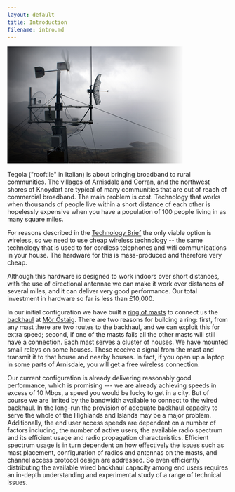 ```yaml
---
layout: default
title: Introduction
filename: intro.md
---
```


<div class="image-float-left"> 
  <img src="/media/intro.png" alt="Mast" />
</div>

Tegola ("rooftile" in Italian) is about bringing broadband to rural
communities.  The villages of Arnisdale and Corran, and the northwest
shores of Knoydart are typical of many communities that are out of
reach of commercial broadband.  The main problem is cost.  Technology
that works when thousands of people live within a short distance of
each other is hopelessly expensive when you have a population of 100
people living in as many square miles.

For reasons described in the [Technology Brief](technology.html) the
only viable option is wireless, so we need to use cheap wireless
technology -- the same technology that is used to for cordless
telephones and wifi communications in your house.  The hardware for
this is mass-produced and therefore very cheap.

Although this hardware is designed to work indoors over short
distances, with the use of directional antennae we can make it work
over distances of several miles, and it can deliver very good
performance.  Our total investment in hardware so far is less than
£10,000.

In our initial configuration we have built a
[ring of masts](http://www.tegola.org.uk/maps/) to connect us the
[backhaul](technology.html) at
[Mòr Ostaig](http://www.smo.uhi.ac.uk/).
There are two reasons for building a ring: first, from any mast there
are two routes to the backhaul, and we can exploit this for extra
speed; second, if one of the masts fails all the other masts will
still have a connection.  Each mast serves a cluster of houses. We
have mounted small relays on some houses.  These receive a signal from
the mast and transmit it to that house and nearby houses.  In fact, if
you open up a laptop in some parts of Arnisdale, you will get a free
wireless connection.

Our current configuration is already delivering reasonably good
performance, which is promising --- we are already achieving speeds in
excess of 10 Mbps, a speed you would be lucky to get in a city. But of
course we are limited by the bandwidth available to connect to the
wired backhaul. In the long-run the provision of adequate backhaul
capacity to serve the whole of the Highlands and Islands may be a
major problem. Additionally, the end user access speeds are dependent
on a number of factors including, the number of active users, the
available radio spectrum and its efficient usage and radio propagation
characteristics. Efficient spectrum usage is in turn dependent on how
effectively the issues such as mast placement, configuration of radios
and antennas on the masts, and channel access protocol design are
addressed. So even efficiently distributing the available wired
backhaul capacity among end users requires an in-depth understanding
and experimental study of a range of technical issues.
